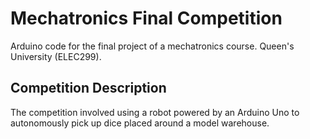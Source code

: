 # Mechatronics Final Competition

Arduino code for the final project of a mechatronics course.
Queen's University (ELEC299).

## Competition Description

The competition involved using a robot powered by an Arduino Uno to autonomously pick up dice placed around a model warehouse.
